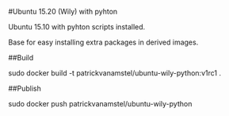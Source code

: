 #Ubuntu 15.20 (Wily) with pyhton

Ubuntu 15.10 with pyhton scripts installed.

Base for easy installing extra packages in derived images.

##Build

sudo docker build -t patrickvanamstel/ubuntu-wily-python:v1rc1 .

##Publish

sudo docker push patrickvanamstel/ubuntu-wily-python



